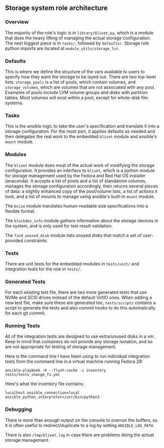 
## Storage system role architecture

### Overview

The majority of the role's logic is in `library/blivet.py`, which is a module
that does the heavy lifting of managing the actual storage configuration. The
next biggest piece is in `tasks/`, followed by `defaults/`. Storage role python
imports are located at `module_utils/storage_lsr`.

### Defaults

This is where we define the structure of the vars available to users to specify
how they want the storage to be layed out. There are two top-level lists:
`storage_pools` is a list of pools, which contain volumes, and
`storage_volumes`, which are volumes that are not associated with any pool.
Examples of pools include LVM volume groups and disks with partition tables.
Most volumes will exist within a pool, except for whole-disk file-systems.

### Tasks

This is the ansible logic to take the user's specification and translate it into
a storage configuration. For the most part, it applies defaults as needed and
then delegates the real work to the embedded `blivet` module and ansible's
`mount` module.

### Modules

The `blivet` module does most of the actual work of modifying the storage
configuration. It provides an interface to `blivet`, which is a python module
for storage management used by the Fedora and Red Hat OS installer (anaconda).
It accepts a list of pools and a list of standalone volumes, manages the
storage configuration accordingly, then returns several pieces of data: a
slightly enhanced copy of the pool/volume lists, a list of actions it took,
and a list of mounts to manage using ansible's built-in `mount` module.

The `bsize` module translates human-readable size specifications into a flexible
format.

The `blockdev_info` module gathers information about the storage devices in the
system, and is only used for test result validation.

The `find_unused_disk` module lists unused disks that match a set of user-
provided constraints.

### Tests

There are unit tests for the embedded modules in `tests/unit/` and integration
tests for the role in `tests/`.

### Generated Tests

For each existing test file, there are two more generated tests that use NVMe
and SCSI drives instead of the default VirtIO ones. When adding a new test file,
make sure these are generated too, `tests/scripts` contains a script to generate
the tests and also commit hooks to do this automatically for each git commit.

### Running Tests

All of the integration tests are designed to use extra/unused disks in a vm.
Keep in mind that containers do not provide any storage isolation, and so are
not appropriate for testing of storage management.

Here is the command line I have been using to run individual integration tests
from the command line in a virtual machine running Fedora 29:

`ansible-playbook -K --flush-cache -i inventory tests/tests_change_fs.yml`

Here's what the inventory file contains:

`localhost ansible_connection=local ansible_python_interpreter=/usr/bin/python3`

### Debugging

There is more than enough output on the console to overrun the buffers, so it is
often useful to redirect/duplicate to a log by setting `ANSIBLE_LOG_PATH`.

There is also `/tmp/blivet.log` in case there are problems doing the actual
storage management.
